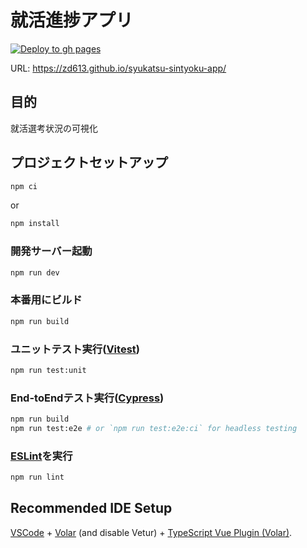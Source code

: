 # 就活進捗アプリ

[![Deploy to gh pages](https://github.com/zd613/syukatsu-sintyoku-app/actions/workflows/deploy.yml/badge.svg?branch=main)](https://github.com/zd613/syukatsu-sintyoku-app/actions/workflows/deploy.yml)


URL: https://zd613.github.io/syukatsu-sintyoku-app/

## 目的

就活選考状況の可視化



## プロジェクトセットアップ

```sh
npm ci
```

or 

```sh
npm install
```

### 開発サーバー起動

```sh
npm run dev
```

### 本番用にビルド

```sh
npm run build
```

### ユニットテスト実行([Vitest](https://vitest.dev/))

```sh
npm run test:unit
```

### End-toEndテスト実行([Cypress](https://www.cypress.io/))

```sh
npm run build
npm run test:e2e # or `npm run test:e2e:ci` for headless testing
```

### [ESLint](https://eslint.org/)を実行

```sh
npm run lint
```


## Recommended IDE Setup

[VSCode](https://code.visualstudio.com/) + [Volar](https://marketplace.visualstudio.com/items?itemName=Vue.volar) (and disable Vetur) + [TypeScript Vue Plugin (Volar)](https://marketplace.visualstudio.com/items?itemName=Vue.vscode-typescript-vue-plugin).
